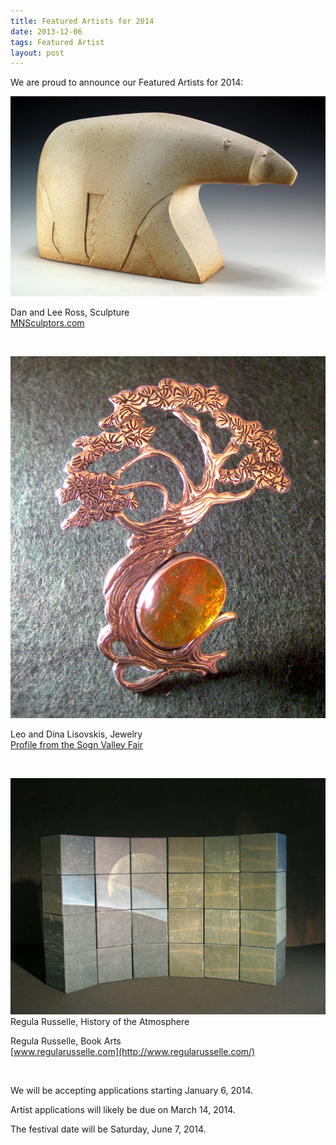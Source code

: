 ```yaml
---
title: Featured Artists for 2014
date: 2013-12-06
tags: Featured Artist
layout: post
---
```



We are proud to announce our Featured Artists for 2014:

![Dan Ross Sculpture](/images/2014/RossBear.jpg)

Dan and Lee Ross, Sculpture  
[MNSculptors.com](http://www.mnsculptors.com/gallery.php?memid=1230766700&p=99)

&nbsp;

![Leo and Dina Lisovskis Amber](/images/2014/Lisovskis1.jpeg)

Leo and Dina Lisovskis, Jewelry  
[Profile from the Sogn Valley Fair](http://sognvalleycraftfair.blogspot.com/p/leo-and-dina-lisovskis-artists-in.html)

&nbsp;

![Regula Russelle Atmosphere](/images/2014/RusselleAtmos.jpg) 
Regula Russelle, History of the Atmosphere

Regula Russelle, Book Arts  
[www.regularusselle.com](http://www.regularusselle.com/)

&nbsp;

We will be accepting applications starting January 6, 2014. 

Artist applications will likely be due on March 14, 2014. 

The festival date will be Saturday, June 7, 2014.
